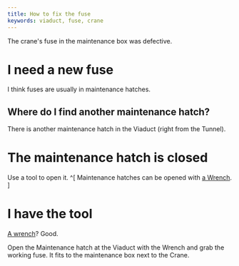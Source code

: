 ```yaml
---
title: How to fix the fuse
keywords: viaduct, fuse, crane
---
```


The crane's fuse in the maintenance box was defective.

# I need a new fuse
I think fuses are usually in maintenance hatches.

## Where do I find another maintenance hatch?
There is another maintenance hatch in the Viaduct (right from the Tunnel).

# The maintenance hatch is closed
Use a tool to open it. ^[ Maintenance hatches can be opened with [a Wrench](025-wrench.md). ]

# I have the tool
[A wrench](025-wrench.md)? Good.

Open the Maintenance hatch at the Viaduct with the Wrench and grab the working fuse. It fits to the maintenance box next to the Crane.
